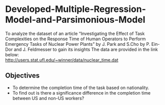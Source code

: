 # Developed-Multiple-Regression-Model-and-Parsimonious-Model
To analyze the dataset of an article “Investigating the Effect of Task Complexities on the Response Time of Human Operators to Perform Emergency Tasks of Nuclear Power Plants” by J. Park and S.Cho by P. Ein-Dor and J. Feldmesser to gain its insights
The data are provided in the link below:<br>
http://users.stat.ufl.edu/~winner/data/nuclear_time.dat<br>
## Objectives
- To determine the completion time of the task based on nationality.<br>
- To find out is there a significance difference in the completion time between US and non-US workers?



